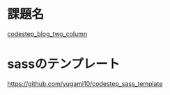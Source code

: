 # 課題名
[codestep_blog_two_column](https://code-jump.com/blog-menu/)

# sassのテンプレート
https://github.com/yugami10/codestep_sass_template
